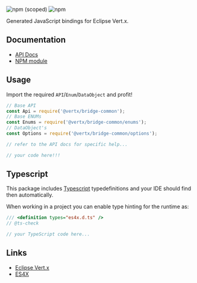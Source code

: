 ![npm (scoped)](https://img.shields.io/npm/v/@vertx/bridge-common.svg)
![npm](https://img.shields.io/npm/l/@vertx/bridge-common.svg)

Generated JavaScript bindings for Eclipse Vert.x.

## Documentation

* [API Docs](https://reactiverse.io/es4x/@vertx/bridge-common)
* [NPM module](https://www.npmjs.com/package/@vertx/bridge-common)

## Usage

Import the required `API`/`Enum`/`DataObject` and profit!

```js
// Base API
const Api = require('@vertx/bridge-common');
// Base ENUMs
const Enums = require('@vertx/bridge-common/enums');
// DataObject's
const Options = require('@vertx/bridge-common/options');

// refer to the API docs for specific help...

// your code here!!!

```

## Typescript

This package includes [Typescript](http://www.typescriptlang.org/) typedefinitions and your IDE should find then automatically.

When working in a project you can enable type hinting for the runtime as:

```js
/// <definition types="es4x.d.ts" />
// @ts-check

// your TypeScript code here...
```

## Links

* [Eclipse Vert.x](https://vertx.io)
* [ES4X](https://reactiverse.io/es4x)
